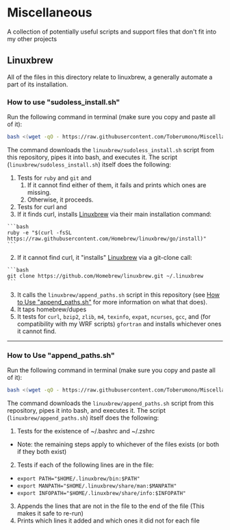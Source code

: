 # Miscellaneous
A collection of potentially useful scripts and support files that don't fit into my other projects

## <a name="linuxbrew"></a>Linuxbrew
All of the files in this directory relate to linuxbrew, a generally automate a part of its installation.

### <a name="htulsi"></a>How to use "sudoless_install.sh"
Run the following command in terminal (make sure you copy and paste all of it):
```bash
bash <(wget -qO - https://raw.githubusercontent.com/Toberumono/Miscellaneous/master/linuxbrew/sudoless_install.sh)
```
The command downloads the `linuxbrew/sudoless_install.sh` script from this repository, pipes it into bash, and executes it.
The script (`linuxbrew/sudoless_install.sh`) itself does the following:

1. Tests for `ruby` and `git` and
    1. If it cannot find either of them, it fails and prints which ones are missing.
    2. Otherwise, it proceeds.
2. Tests for curl and
  1. If it finds curl, installs [Linuxbrew](https://github.com/Homebrew/linuxbrew) via their main installation command:

    ```bash
    ruby -e "$(curl -fsSL https://raw.githubusercontent.com/Homebrew/linuxbrew/go/install)"
    ```
  2. If it cannot find curl, it "installs" [Linuxbrew](https://github.com/Homebrew/linuxbrew) via a git-clone call:

    ```bash
    git clone https://github.com/Homebrew/linuxbrew.git ~/.linuxbrew
    ```
3. It calls the `linuxbrew/append_paths.sh` script in this repository (see [How to Use "append_paths.sh"](#htuah) for more information on what that does).
4. It taps homebrew/dupes
5. It tests for `curl`, `bzip2`, `zlib`, `m4`, `texinfo`, `expat`, `ncurses`, `gcc`, and (for compatibility with my WRF scripts) `gfortran` and installs whichever ones it cannot find.

---------------------------------

### <a name="htulap"></a>How to Use "append_paths.sh"
Run the following command in terminal (make sure you copy and paste all of it):
```bash
bash <(wget -qO - https://raw.githubusercontent.com/Toberumono/Miscellaneous/master/linuxbrew/append_paths.sh)
```
The command downloads the `linuxbrew/append_paths.sh` script from this repository, pipes it into bash, and executes it.
The script (`linuxbrew/append_paths.sh`) itself does the following:

1. Tests for the existence of ~/.bashrc and ~/.zshrc
  + Note: the remaining steps apply to whichever of the files exists (or both if they both exist)
2. Tests if each of the following lines are in the file:
  + `export PATH="$HOME/.linuxbrew/bin:$PATH"`
  + `export MANPATH="$HOME/.linuxbrew/share/man:$MANPATH"`
  + `export INFOPATH="$HOME/.linuxbrew/share/info:$INFOPATH"`
3. Appends the lines that are not in the file to the end of the file (This makes it safe to re-run)
4. Prints which lines it added and which ones it did not for each file

